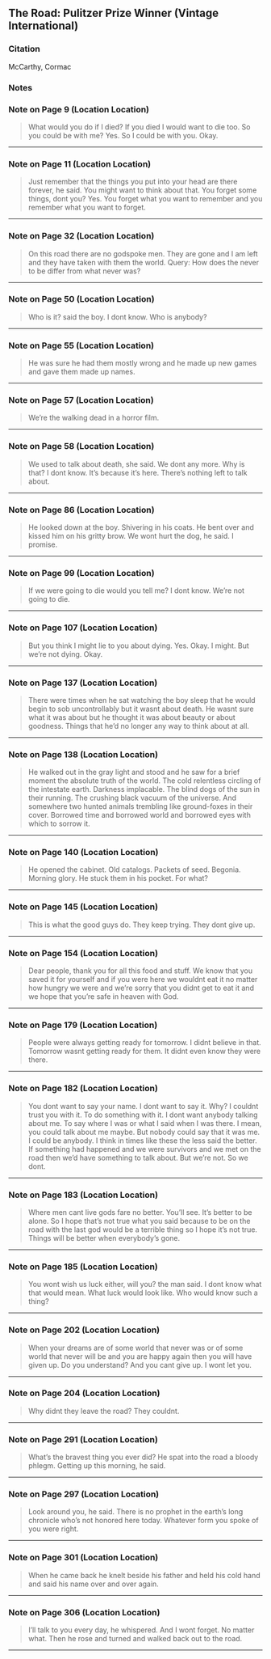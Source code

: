 ## The Road: Pulitzer Prize Winner (Vintage International)

### Citation
McCarthy, Cormac

### Notes

### Note on Page 9 (Location Location)
> What would you do if I died? If you died I would want to die too. So you could be with me? Yes. So I could be with you. Okay.

---

### Note on Page 11 (Location Location)
> Just remember that the things you put into your head are there forever, he said. You might want to think about that. You forget some things, dont you? Yes. You forget what you want to remember and you remember what you want to forget.

---

### Note on Page 32 (Location Location)
> On this road there are no godspoke men. They are gone and I am left and they have taken with them the world. Query: How does the never to be differ from what never was?

---

### Note on Page 50 (Location Location)
> Who is it? said the boy. I dont know. Who is anybody?

---

### Note on Page 55 (Location Location)
> He was sure he had them mostly wrong and he made up new games and gave them made up names.

---

### Note on Page 57 (Location Location)
> We’re the walking dead in a horror film.

---

### Note on Page 58 (Location Location)
> We used to talk about death, she said. We dont any more. Why is that? I dont know. It’s because it’s here. There’s nothing left to talk about.

---

### Note on Page 86 (Location Location)
> He looked down at the boy. Shivering in his coats. He bent over and kissed him on his gritty brow. We wont hurt the dog, he said. I promise.

---

### Note on Page 99 (Location Location)
> If we were going to die would you tell me? I dont know. We’re not going to die.

---

### Note on Page 107 (Location Location)
> But you think I might lie to you about dying. Yes. Okay. I might. But we’re not dying. Okay.

---

### Note on Page 137 (Location Location)
> There were times when he sat watching the boy sleep that he would begin to sob uncontrollably but it wasnt about death. He wasnt sure what it was about but he thought it was about beauty or about goodness. Things that he’d no longer any way to think about at all.

---

### Note on Page 138 (Location Location)
> He walked out in the gray light and stood and he saw for a brief moment the absolute truth of the world. The cold relentless circling of the intestate earth. Darkness implacable. The blind dogs of the sun in their running. The crushing black vacuum of the universe. And somewhere two hunted animals trembling like ground-foxes in their cover. Borrowed time and borrowed world and borrowed eyes with which to sorrow it.

---

### Note on Page 140 (Location Location)
> He opened the cabinet. Old catalogs. Packets of seed. Begonia. Morning glory. He stuck them in his pocket. For what?

---

### Note on Page 145 (Location Location)
> This is what the good guys do. They keep trying. They dont give up.

---

### Note on Page 154 (Location Location)
> Dear people, thank you for all this food and stuff. We know that you saved it for yourself and if you were here we wouldnt eat it no matter how hungry we were and we’re sorry that you didnt get to eat it and we hope that you’re safe in heaven with God.

---

### Note on Page 179 (Location Location)
> People were always getting ready for tomorrow. I didnt believe in that. Tomorrow wasnt getting ready for them. It didnt even know they were there.

---

### Note on Page 182 (Location Location)
> You dont want to say your name. I dont want to say it. Why? I couldnt trust you with it. To do something with it. I dont want anybody talking about me. To say where I was or what I said when I was there. I mean, you could talk about me maybe. But nobody could say that it was me. I could be anybody. I think in times like these the less said the better. If something had happened and we were survivors and we met on the road then we’d have something to talk about. But we’re not. So we dont.

---

### Note on Page 183 (Location Location)
> Where men cant live gods fare no better. You’ll see. It’s better to be alone. So I hope that’s not true what you said because to be on the road with the last god would be a terrible thing so I hope it’s not true. Things will be better when everybody’s gone.

---

### Note on Page 185 (Location Location)
> You wont wish us luck either, will you? the man said. I dont know what that would mean. What luck would look like. Who would know such a thing?

---

### Note on Page 202 (Location Location)
> When your dreams are of some world that never was or of some world that never will be and you are happy again then you will have given up. Do you understand? And you cant give up. I wont let you.

---

### Note on Page 204 (Location Location)
> Why didnt they leave the road? They couldnt.

---

### Note on Page 291 (Location Location)
> What’s the bravest thing you ever did? He spat into the road a bloody phlegm. Getting up this morning, he said.

---

### Note on Page 297 (Location Location)
> Look around you, he said. There is no prophet in the earth’s long chronicle who’s not honored here today. Whatever form you spoke of you were right.

---

### Note on Page 301 (Location Location)
> When he came back he knelt beside his father and held his cold hand and said his name over and over again.

---

### Note on Page 306 (Location Location)
> I’ll talk to you every day, he whispered. And I wont forget. No matter what. Then he rose and turned and walked back out to the road.

---

